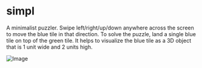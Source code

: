 simpl
=====
A minimalist puzzler. Swipe left/right/up/down anywhere across the screen to move the blue tile in that direction. To solve the puzzle, land a single blue tile on top of the green tile. It helps to visualize the blue tile as a 3D object that is 1 unit wide and 2 units high.

![Image](../blob/master/simpl/simpl/screenshots/iphone%205/iphone5_4.png?raw=true)